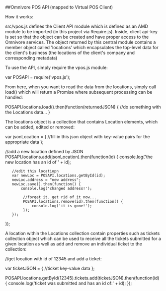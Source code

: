 ##Omnivore POS API (mapped to Virtual POS Client)

How it works:

src/vpos.js defines the Client API module which is defined as an AMD module to be imported (in this project via Require.js).
Inside, client api-key is set so that the object can be created and have proper access to the Omnivore services.
The object returned by this central module contains a member object called 'locations' which encapsulates the top-level data for the client's business
(the locations of the client's company and corresponding metadata)

To use the API, simply require the vpos.js module:

var POSAPI = require('vpos.js');

From here, when you want to read the data from the locations, simply call load() which will return a Promise where subsequent processing can be handled:

POSAPI.locations.load().then(function(returnedJSON) {
    //do something with the Locations data...
}

The locations object is a collection that contains Location elements, which can be added, edited or removed:

var jsonLocation =  {
    //fill in this json object with key-value pairs for the appropriate data
};

//add a new location defined by JSON
POSAPI.locations.add(jsonLocation).then(function(id) {
       console.log('the new location has an id of ' + id);

       //edit this locatiopn
       var newLoc = POSAPI.locations.getById(id);
       newLoc.address = "new address";
       newLoc.save().then(function() {
           console.log('changed address!');

            //forget it. get rid of it now...
            POSAPI.locations.remove(id).then(function() {
                console.log('it is gone!');
            });
       });
});


A location within the Locations collection contain properties such as tickets collection object which can be used to receive
all the tickets submitted for a given location as well as add and remove an individual ticket to the collection:

//get location with id of 12345 and add a ticket:

var ticketJSON = {
    //ticket key-value data
};

POSAPI.locations.getById(12345).tickets.add(ticketJSON).then(function(id) {
    console.log('ticket was submitted and has an id of:' + id);
});